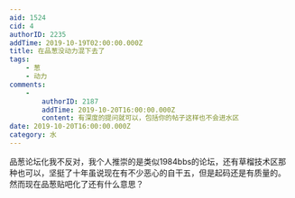 ```yaml
---
aid: 1524
cid: 4
authorID: 2235
addTime: 2019-10-19T02:00:00.000Z
title: 在品葱没动力混下去了
tags:
    - 葱
    - 动力
comments:
    -
        authorID: 2187
        addTime: 2019-10-20T16:00:00.000Z
        content: 有深度的提问就可以，包括你的帖子这样也不会进水区
date: 2019-10-20T16:00:00.000Z
category: 水
---
```


品葱论坛化我不反对，我个人推崇的是类似1984bbs的论坛，还有草榴技术区那种也可以，坚挺了十年虽说现在有不少恶心的自干五，但是起码还是有质量的。  
然而现在品葱贴吧化了还有什么意思？
